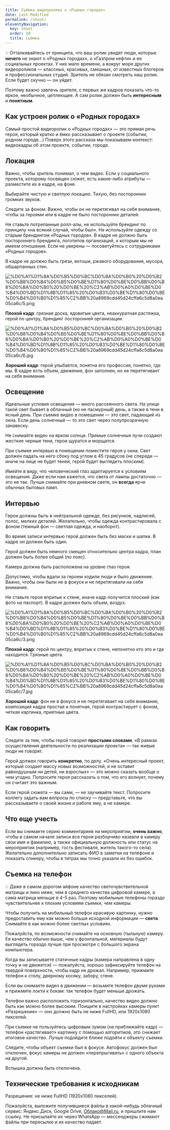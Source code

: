 ```yaml
---
title: Съёмка видеоролика о «Родных городах»
date: Last Modified 
permalink: /shoot/
eleventyNavigation:
  key: shoot 
  order: 10
  title: Съёмка
---
```


💡 Отталкивайтесь от принципа, что ваш ролик увидят люди, которые **ничего** не знают о «Родных городах», о «Газпром нефти» и ее социальных проектах. У них мало времени, а вокруг море других видеороликов — классных, красивых, смешных, от известных блогеров и профессиональных студий. Зритель не обязан смотреть наш ролик. Если будет скучно — он уйдет.

Поэтому важно завлечь зрителя, с первых же кадров показать что-то яркое, необычное, цепляющее. А сам ролик должен быть **интересным** и **понятным**.

## Как устроен ролик о «Родных городах»

Самый простой видеоролик о «Родных городах» — это прямая речь героя, который кратко и ёмко рассказывает о проекте (событии, родном городе...) Поверх этого рассказа мы показываем контекст: видеокадры об этом проекте, событии, городе. 

## Локация

Важно, чтобы зритель понимал, о чем видео. Если у социального проекта, которому посвящен сюжет, есть какие-либо атрибуты — разместите их в кадре, на фоне.

Выбирайте чистую и светлую локацию. Тихую, без посторонних громких звуков.

Следите за фоном. Важно, чтобы он не перетягивал на себя внимание, чтобы за героями или в кадре не было посторонних деталей. 

Не ставьте потрепанные ролл-апы, не используйте брендинг по принципу «на всякий случай, чтобы был». Не используйте одежду со старым брендингом «Родных городов». В кадре не должно быть постороннего брендинга, логотипов организаций, к которым мы не имеем отношения. Если не уверены — посоветуйтесь с сотрудниками «Родных городов».

В кадре не должно быть грязи, ветоши, ржавого оборудования, мусора, обшарпанных стен.

![%D0%A1%D1%8A%D0%B5%D0%BC%D0%BA%D0%B0%20%D0%B2%D0%B8%D0%B4%D0%B5%D0%BE%D1%80%D0%BE%D0%BB%D0%B8%D0%BA%D0%B0%20%D0%BE%20%C2%AB%D0%A0%D0%BE%D0%B4%D0%BD%D1%8B%D1%85%20%D0%B3%D0%BE%D1%80%D0%BE%D0%B4%D0%B0%D1%85%C2%BB%20a8969cdd45d24cffa6c5d8a0ea05ca6c/5.png](%D0%A1%D1%8A%D0%B5%D0%BC%D0%BA%D0%B0%20%D0%B2%D0%B8%D0%B4%D0%B5%D0%BE%D1%80%D0%BE%D0%BB%D0%B8%D0%BA%D0%B0%20%D0%BE%20%C2%AB%D0%A0%D0%BE%D0%B4%D0%BD%D1%8B%D1%85%20%D0%B3%D0%BE%D1%80%D0%BE%D0%B4%D0%B0%D1%85%C2%BB%20a8969cdd45d24cffa6c5d8a0ea05ca6c/5.png)

**Плохой кадр**: грязная доска, ядовитые цвета, неаккуратная растяжка, герой по центру, брендинг посторонней организации.

![%D0%A1%D1%8A%D0%B5%D0%BC%D0%BA%D0%B0%20%D0%B2%D0%B8%D0%B4%D0%B5%D0%BE%D1%80%D0%BE%D0%BB%D0%B8%D0%BA%D0%B0%20%D0%BE%20%C2%AB%D0%A0%D0%BE%D0%B4%D0%BD%D1%8B%D1%85%20%D0%B3%D0%BE%D1%80%D0%BE%D0%B4%D0%B0%D1%85%C2%BB%20a8969cdd45d24cffa6c5d8a0ea05ca6c/6.jpg](%D0%A1%D1%8A%D0%B5%D0%BC%D0%BA%D0%B0%20%D0%B2%D0%B8%D0%B4%D0%B5%D0%BE%D1%80%D0%BE%D0%BB%D0%B8%D0%BA%D0%B0%20%D0%BE%20%C2%AB%D0%A0%D0%BE%D0%B4%D0%BD%D1%8B%D1%85%20%D0%B3%D0%BE%D1%80%D0%BE%D0%B4%D0%B0%D1%85%C2%BB%20a8969cdd45d24cffa6c5d8a0ea05ca6c/6.jpg)

**Хороший кадр**: герой улыбается, понятна его профессия, понятно, где мы. В кадре есть объем, движение, фон заполнен, но не перетягивает на себя внимание.

## Освещение

Идеальные условия освещения — много рассеянного света. На улице такой свет бывает в облачный (но не пасмурный) день, а также в тени в ясный день. При съемке видео в помещении — это свет, падающий из окна. Если день солнечный — то это свет через полупрозрачную занавеску.

Не снимайте видео на ярком солнце. Прямые солнечные лучи создают жесткие черные тени, герои щуратся и морщатся.

При съемке интервью в помещении поместите героя у окна. Свет должен падать на него сбоку под углом в 45 градусов (не спереди — иначе на лице не будет теней, герой будет выглядеть плоским).

Имейте в виду, что человеческий глаз адаптируется к условиям освещения. Даже если нам кажется, что света от лампы достаточно — это не так. Лучше снимайте при дневном свете, он **всегда** ярче обычных бытовых ламп. 

## Интервью

Герои должны быть в нейтральной одежде, без рисунков, надписей, полос, мелких деталей. Желательно, чтобы одежда контрастировала с фоном (темный фон — светлая одежда, и наоборот).

Во время записи интервью герой должен быть без маски и шапки. В кадре он должен быть один. 

Герой должен быть немного смещен относительно центра кадра, план должен быть более общий (по пояс).

Камера должна быть расположена на уровне глаз героя.

Допустимо, чтобы вдали за героем ходили люди и было движение. Важно, чтобы они были не в фокусе и не перетягивали на себя внимание.

Не ставьте героя впритык к стене, иначе кадр получится плоский (как фото на паспорт). В кадре должен быть объем, воздух.

![%D0%A1%D1%8A%D0%B5%D0%BC%D0%BA%D0%B0%20%D0%B2%D0%B8%D0%B4%D0%B5%D0%BE%D1%80%D0%BE%D0%BB%D0%B8%D0%BA%D0%B0%20%D0%BE%20%C2%AB%D0%A0%D0%BE%D0%B4%D0%BD%D1%8B%D1%85%20%D0%B3%D0%BE%D1%80%D0%BE%D0%B4%D0%B0%D1%85%C2%BB%20a8969cdd45d24cffa6c5d8a0ea05ca6c/3.png](%D0%A1%D1%8A%D0%B5%D0%BC%D0%BA%D0%B0%20%D0%B2%D0%B8%D0%B4%D0%B5%D0%BE%D1%80%D0%BE%D0%BB%D0%B8%D0%BA%D0%B0%20%D0%BE%20%C2%AB%D0%A0%D0%BE%D0%B4%D0%BD%D1%8B%D1%85%20%D0%B3%D0%BE%D1%80%D0%BE%D0%B4%D0%B0%D1%85%C2%BB%20a8969cdd45d24cffa6c5d8a0ea05ca6c/3.png)

**Плохой кадр**: герой по центру, впритык к стене, непонятно кто это и где находится. Грязные цвета.

![%D0%A1%D1%8A%D0%B5%D0%BC%D0%BA%D0%B0%20%D0%B2%D0%B8%D0%B4%D0%B5%D0%BE%D1%80%D0%BE%D0%BB%D0%B8%D0%BA%D0%B0%20%D0%BE%20%C2%AB%D0%A0%D0%BE%D0%B4%D0%BD%D1%8B%D1%85%20%D0%B3%D0%BE%D1%80%D0%BE%D0%B4%D0%B0%D1%85%C2%BB%20a8969cdd45d24cffa6c5d8a0ea05ca6c/7.jpg](%D0%A1%D1%8A%D0%B5%D0%BC%D0%BA%D0%B0%20%D0%B2%D0%B8%D0%B4%D0%B5%D0%BE%D1%80%D0%BE%D0%BB%D0%B8%D0%BA%D0%B0%20%D0%BE%20%C2%AB%D0%A0%D0%BE%D0%B4%D0%BD%D1%8B%D1%85%20%D0%B3%D0%BE%D1%80%D0%BE%D0%B4%D0%B0%D1%85%C2%BB%20a8969cdd45d24cffa6c5d8a0ea05ca6c/7.jpg)

**Хороший кадр**: фон не в фокусе и не перетягивает на себя внимание, композиция кадра простая и понятная, герой контрастирует с фоном, четкая картинка, приятные цвета.

## Как говорить

Следите за тем, чтобы герой говорил **простыми словами**. «В рамках осуществления деятельности по реализации проекта» — так живые люди не говорят. 

Герой должен говорить **конкретно**, по делу. «Очень интересный проект, который создает массу новых возможностей, и не оставит равнодушным ни детей, ни взрослых» — это можно сказать вообще о чем угодно. Попросите героя рассказать о том, что его волнует, почему он считает это важным.

Если герой сюжета — вы сами, — не заучивайте текст. Попросите коллегу задать вам вопросы по списку — представьте, что вы рассказываете о своей жизни и работе ему, а не камере.

## Что еще учесть

Если вы снимаете серию комментариев на мероприятии, **очень важно**, чтобы в самом начале записи все герои разборчиво назвали в камеру свои имя и фамилию, а также официальную должность или статус на мероприятии (например, гость фестиваля, житель такого-то села). Желательно дополнительно записать ФИО в заметки на телефоне и показать спикеру, чтобы в титрах мы точно указали их без ошибок.

## Съемка на телефон

<aside>
💡 Даже в самом дорогом айфоне качество светочувствительной матрицы и линз ниже, чем в среднего качества цифровой камере, а сама матрица меньше в 4-5 раз. Поэтому мобильные телефоны гораздо чувствительнее к плохим условиям съемки, чем камеры.

Чтобы получить на мобильный телефон красивую картинку, нужно предоставить ему как можно больше исходной информации — **света**. Снимайте в как можно более светлых условиях.

</aside>

Пожалуйста, по возможности снимайте на основную (тыльную) камеру. Ее качество обычно выше, чем у фронтальной, материалы будут выглядеть гораздо лучше при просмотре с большого экрана компьютера.

Когда вы записываете статичные кадры (камера направлена в одну точку и не движется) — пожалуйста, хорошо зафиксируйте телефон на твердой поверхности, чтобы кадр не дрожал. Например, прижмите телефон к столу, дверному косяку, забору, стене.

Если вы снимаете видео в движении — возьмите телефон двумя руками и прижмите локти к бокам: так телефон будет меньше дрожать.

Телефон важно расположить горизонтально, качество видео должно быть как можно более высоким. Поищите в настройках камеры пункт «Разрешение» — оно должно быть не ниже FullHD, или 1920x1080 пикселей.  

При съемке не пользуйтесь цифровым зумом (не приближайте кадр) — телефон «растягивает» картинку с помощью алгоритмов, это снижает итоговое качество. Лучше подойдите ближе подойти к объекту съемки.

Следите, чтобы объект съемки был в фокусе. Автофокус должен был отключен, фокус камеры не должен «перепрыгивать» с одного объекта на другой.

Вспышка должна быть отключена. 

## Технические требования к исходникам

Разрешение: не ниже FullHD (1920х1080 пикселей).

Пожалуйста, выложите получившиеся файлы в какой-нибудь облачный сервис: Яндекс.Диск, Google Drive, Облако@Mail.ru, и пришлите нам ссылку. Не присылайте их через WhatsApp — мессенджеры сжимают файлы при пересылке и их качество падает.